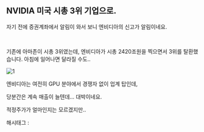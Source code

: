 ## NVIDIA 미국 시총 3위 기업으로.

자기 전에 증권계좌에서 알림이 와서 보니 엔비디아의 신고가 알림이네요.

​

기존에 아마존이 시총 3위였는데, 엔비디아가 시총 2420조원을 찍으면서 3위를 탈환했습니다. 아침에 일어나면 달라질 수도..

![1](/asset/img/223351613102/1.png)

엔비디아는 여전히 GPU 분야에서 경쟁자 없이 업계 탑인데,

당분간은 계속 매출이 늘텐데… 대박이네요.

적정주가가 얼마인지는 모르겠지만..

 해시태그 : 